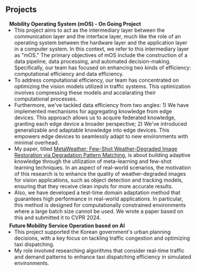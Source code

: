 ## Projects

<h4 style="margin:0 10px 0;">Mobility Operating System (mOS) - On Going Project</h4>

<ul style="margin:0 0 5px;">
  <li><autocolor>
  This project aims to act as the intermediary layer between the communication layer and the interface layer, much like the role of an operating system between the hardware layer and the application layer in a computer system. In this context, we refer to this intermediary layer as "mOS." The primary objectives of mOS include the construction of a data pipeline, data processing, and automated decision-making. Specifically, our team has focused on enhancing two kinds of efficiency: computational efficiency and data efficiency.</autocolor></li>  

<li><autocolor>
To address computational efficiency, our team has concentrated on optimizing the vision models utilized in traffic systems. This optimization involves compressing these models and accelarating their computational processes.</autocolor></li>  

<li><autocolor>
Furthermore, we've tackled data efficiency from two angles: 1) We have implemented mechanisms for aggregating knowledge from edge devices. This approach allows us to acquire federated knowledge, granting each edge device a broader perspective; 2) We've introduced generalizable and adaptable knowledge into edge devices. This empowers edge devices to seamlessly adapt to new environments with minimal overhead.</autocolor></li>  

<li><autocolor>
My paper, titled <a href="https://arxiv.org/pdf/2308.14334.pdf">MetaWeather: Few-Shot Weather-Degraded Image Restoration via Degradation Pattern Matching</a>, is about building adaptive knowledge through the utilization of meta-learning and few-shot learning techniques. In an aspect of real-world scenarios, the motivation of this research is to enhance the quality of weather-degraded images for vision applications, such as object detection and tracking models, ensuring that they receive clean inputs for more accurate results.</autocolor></li>  


<li><autocolor>
Also, we have developed a test-time domain adaptation method that guarantees high performance in real-world applications. In particular, this method is designed for computationally constrained environments where a large batch size cannot be used. We wrote a paper based on this and submitted it to CVPR 2024.
</autocolor></li>  

</ul>
  



<h4 style="margin:0 10px 0;">Future Mobility Service Operation based on AI</h4>

<ul style="margin:0 0 5px;">
  <li><autocolor>
  This project supported the Korean government's urban planning decisions, with a key focus on tackling traffic congestion and optimizing taxi dispatching.
  </autocolor></li>  

  <li><autocolor>
  My role involved researching algorithms that consider real-time traffic and demand patterns to enhance taxi dispatching efficiency in simulated environments.
  </autocolor></li>  
  
</ul>

